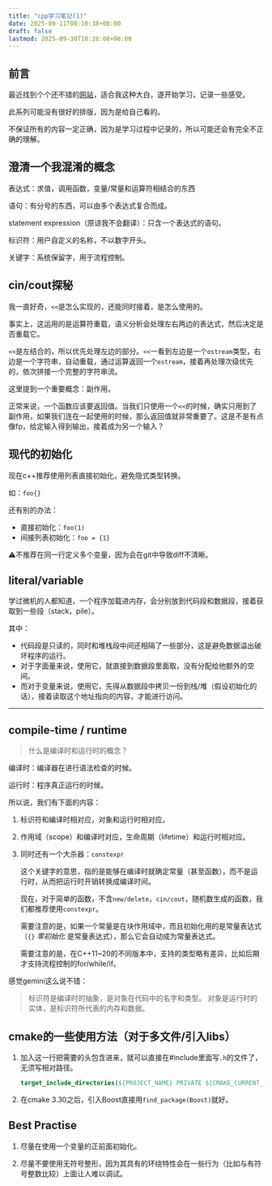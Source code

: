 ```yaml
---
title: "cpp学习笔记(1)"
date: 2025-09-11T08:10:38+08:00
draft: false
lastmod: 2025-09-30T10:28:08+08:00
---
```


## 前言

最近找到个个还不错的[网站](https://learncpp.com)，适合我这种大白，遂开始学习，记录一些感受。

此系列可能没有很好的排版，因为是给自己看的。

不保证所有的内容一定正确，因为是学习过程中记录的，所以可能还会有完全不正确的理解。

## 澄清一个我混淆的概念

表达式：求值，调用函数，变量/常量和运算符相结合的东西

语句：有分号的东西，可以由多个表达式复合而成。

statement expression（原谅我不会翻译）：只含一个表达式的语句。

标识符：用户自定义的名称，不以数字开头。

关键字：系统保留字，用于流程控制。

## cin/cout探秘

我一直好奇，`<<`是怎么实现的，还能同时接着，是怎么使用的。

事实上，这运用的是运算符重载，语义分析会处理左右两边的表达式，然后决定是否重载它。

`<<`是左结合的，所以优先处理左边的部分。`<<`一看到左边是一个`ostream`类型，右边是一个字符串，自动重载，通过运算返回一个`ostream`，接着再处理次级优先的，依次拼接一个完整的字符串流。

这里提到一个重要概念：副作用。

正常来说，一个函数应该要返回值。当我们只使用一个`<<`的时候，确实只用到了副作用，如果我们连在一起使用的时候，那么返回值就非常重要了。这是不是有点像fp，给定输入得到输出，接着成为另一个输入？

## 现代的初始化

现在c++推荐使用列表直接初始化，避免隐式类型转换。

如：`foo{}`

还有别的办法：

- 直接初始化：`foo(1)`
- 间接列表初始化：`foo = {1}`

⚠️不推荐在同一行定义多个变量，因为会在git中导致diff不清晰。

## literal/variable

学过微机的人都知道，一个程序加载进内存，会分别放到代码段和数据段，接着获取到一些段（stack，pile）。

其中：

- 代码段是只读的，同时和堆栈段中间还相隔了一些部分，这是避免数据溢出破坏程序的运行。
- 对于字面量来说，使用它，就直接到数据段里面取，没有分配给他额外的空间。
- 而对于变量来说，使用它，先得从数据段中拷贝一份到栈/堆（假设初始化的话），接着读取这个地址指向的内容，才能进行访问。

---

## compile-time / runtime

> 什么是编译时和运行时的概念？

编译时：编译器在进行语法检查的时候。

运行时：程序真正运行的时候。

所以说，我们有下面的内容：

1. 标识符和编译时相对应，对象和运行时相对应。

2. 作用域（scope）和编译时对应，生命周期（lifetime）和运行时相对应。

3. 同时还有一个大杀器：`constexpr`

    这个关键字的意思，指的是能够在编译时就确定常量（甚至函数），而不是运行时，从而把运行时开销转换成编译时间。

    现在，对于简单的函数，不含`new/delete`，`cin/cout`，随机数生成的函数，我们都推荐使用`constexpr`。
    
    需要注意的是，如果一个常量是在块作用域中，而且初始化用的是常量表达式（`{}` *零初始化* 是常量表达式），那么它会自动成为常量表达式。

    需要注意的是，在C++11~20的不同版本中，支持的类型略有差异，比如后期才支持流程控制的for/while/if。

感觉gemini这么说不错：

> 标识符是编译时的抽象，是对象在代码中的名字和类型。
> 对象是运行时的实体，是标识符所代表的内存和数据。


## cmake的一些使用方法（对于多文件/引入libs）


1. 加入这一行把需要的头包含进来，就可以直接在#include里面写`.h`的文件了，无须写相对路径。

    ```cmake
    target_include_directories(${PROJECT_NAME} PRIVATE ${CMAKE_CURRENT_SOURCE_DIR}/include/)
    ```

2. 在cmake 3.30之后，引入Boost直接用`find_package(Boost)`就好。

## Best Practise

1. 尽量在使用一个变量的正前面初始化。

2. 尽量不要使用无符号整形，因为其具有的环绕特性会在一些行为（比如与有符号整数比较）上面让人难以调试。